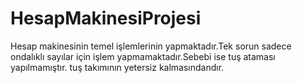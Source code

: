 # HesapMakinesiProjesi

Hesap makinesinin temel işlemlerinin yapmaktadır.Tek sorun sadece ondalıklı sayılar için işlem yapmamaktadır.Sebebi ise tuş ataması yapılmamıştır.
tuş takımının yetersiz kalmasındandır.
